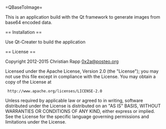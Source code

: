 =QBaseToImage=

This is an application build with the Qt framework to generate images from base64
encoded data.

== Installation ==

Use Qt-Creater to build the application

== License ==

Copyright 2012-2015 Christian Rapp 0x2a@posteo.org

Licensed under the Apache License, Version 2.0 (the "License");
you may not use this file except in compliance with the License.
You may obtain a copy of the License at

     http://www.apache.org/licenses/LICENSE-2.0

Unless required by applicable law or agreed to in writing, software
distributed under the License is distributed on an "AS IS" BASIS,
WITHOUT WARRANTIES OR CONDITIONS OF ANY KIND, either express or implied.
See the License for the specific language governing permissions and
limitations under the License.
